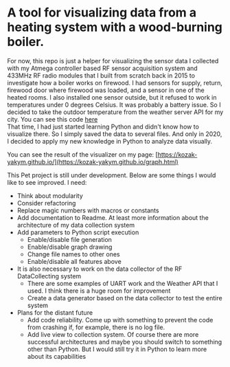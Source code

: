# A tool for visualizing data from a heating system with a wood-burning boiler.
For now, this repo is just a helper for visualizing the sensor data I collected with my Atmega controller based RF sensor acquisition system and 433MHz RF radio modules that I built from scratch back in 2015 to investigate how a boiler works on firewood. I had sensors for supply, return, firewood door where firewood was loaded, and a sensor in one of the heated rooms. I also installed one sensor outside, but it refused to work in temperatures under 0 degrees Celsius. It was probably a battery issue. So I decided to take the outdoor temperature from the weather server API for my city. You can see this code [here](https://github.com/kozak-yakym/visualisation_tool/tree/main/Python/DCS)         
That time, I had just started learning Python and didn't know how to visualize there. So I simply saved the data to several files. And only in 2020, I decided to apply my new knowledge in Python to analyze data visually.          
     
You can see the result of the visualizer on my page: [https://kozak-yakym.github.io/](https://kozak-yakym.github.io/graph.html)    
         
This Pet project is still under development. Below are some things I would like to see improved.
I need:
* Think about modularity
* Consider refactoring
* Replace magic numbers with macros or constants
* Add documentation to Readme. At least more information about the architecture of my data collection system
* Add parameters to Python script execution
    - Enable/disable file generation
    - Enable/disable graph drawing
    - Change file names to other ones
    - Enable/disable all features above
* It is also necessary to work on the data collector of the RF DataCollecting system
    - There are some examples of UART work and the Weather API that I used. I think there is a huge room for improvement
    - Create a data generator based on the data collector to test the entire system
* Plans for the distant future
    - Add code reliability. Come up with something to prevent the code from crashing if, for example, there is no log file.
    - Add live view to collection system. Of course there are more successful architectures and maybe you should switch to something other than Python. But I would still try it in Python to learn more about its capabilities


